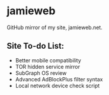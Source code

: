 # jamieweb

GitHub mirror of my site, jamieweb.net.

## Site To-do List:
- Better mobile compatibility
- TOR hidden service mirror
- SubGraph OS review
- Advanced AdBlockPlus filter syntax
- Local network device check script
